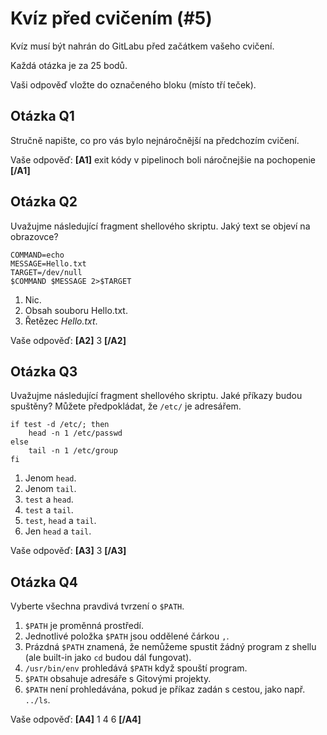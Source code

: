 # Kvíz před cvičením (#5)

Kvíz musí být nahrán do GitLabu před začátkem vašeho cvičení.

Každá otázka je za 25 bodů.

Vaši odpověď vložte do označeného bloku (místo tří teček).



## Otázka Q1

Stručně napište, co pro vás bylo nejnáročnější na předchozím cvičení.


Vaše odpověď: **[A1]** exit kódy v pipelinoch boli náročnejšie na pochopenie **[/A1]**



## Otázka Q2

Uvažujme následující fragment shellového skriptu.
Jaký text se objeví na obrazovce?

```shell
COMMAND=echo
MESSAGE=Hello.txt
TARGET=/dev/null
$COMMAND $MESSAGE 2>$TARGET
```

1. Nic.
2. Obsah souboru Hello.txt.
3. Řetězec _Hello.txt_.

Vaše odpověď: **[A2]** 3 **[/A2]**



## Otázka Q3

Uvažujme následující fragment shellového skriptu.
Jaké příkazy budou spuštěny? Můžete předpokládat, že `/etc/` je adresářem.

```shell
if test -d /etc/; then
    head -n 1 /etc/passwd
else
    tail -n 1 /etc/group
fi
```

1. Jenom `head`.
2. Jenom `tail`.
3. `test` a `head`.
4. `test` a `tail`.
5. `test`, `head` a `tail`.
6. Jen `head` a `tail`.

Vaše odpověď: **[A3]** 3 **[/A3]**



## Otázka Q4

Vyberte všechna pravdivá tvrzení o `$PATH`.

1. `$PATH` je proměnná prostředí.
2. Jednotlivé položka `$PATH` jsou oddělené čárkou `,`.
3. Prázdná `$PATH` znamená, že nemůžeme spustit žádný program z shellu
   (ale built-in jako `cd` budou dál fungovat).
4. `/usr/bin/env` prohledává `$PATH` když spouští program.
5. `$PATH` obsahuje adresáře s Gitovými projekty.
6. `$PATH` není prohledávána, pokud je příkaz zadán s cestou, jako např. `../ls`.

Vaše odpověď: **[A4]** 1 4 6 **[/A4]**



